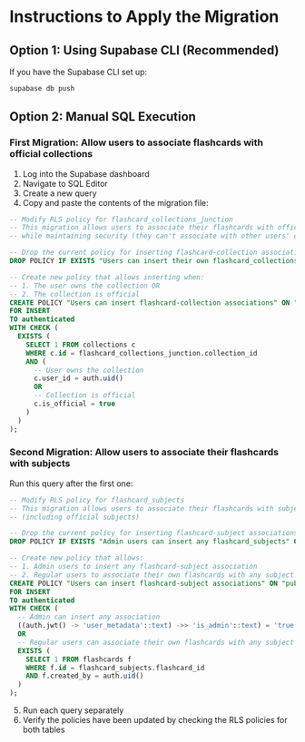 # Instructions to Apply the Migration

## Option 1: Using Supabase CLI (Recommended)

If you have the Supabase CLI set up:

```bash
supabase db push
```

## Option 2: Manual SQL Execution

### First Migration: Allow users to associate flashcards with official collections

1. Log into the Supabase dashboard
2. Navigate to SQL Editor
3. Create a new query
4. Copy and paste the contents of the migration file:

```sql
-- Modify RLS policy for flashcard_collections_junction
-- This migration allows users to associate their flashcards with official collections
-- while maintaining security (they can't associate with other users' collections)

-- Drop the current policy for inserting flashcard-collection associations
DROP POLICY IF EXISTS "Users can insert their own flashcard_collections_junction" ON "public"."flashcard_collections_junction";

-- Create new policy that allows inserting when:
-- 1. The user owns the collection OR
-- 2. The collection is official
CREATE POLICY "Users can insert flashcard-collection associations" ON "public"."flashcard_collections_junction"
FOR INSERT
TO authenticated
WITH CHECK (
  EXISTS (
    SELECT 1 FROM collections c 
    WHERE c.id = flashcard_collections_junction.collection_id
    AND (
      -- User owns the collection
      c.user_id = auth.uid()
      OR 
      -- Collection is official
      c.is_official = true
    )
  )
);
```

### Second Migration: Allow users to associate their flashcards with subjects

Run this query after the first one:

```sql
-- Modify RLS policy for flashcard_subjects
-- This migration allows users to associate their flashcards with subjects
-- (including official subjects)

-- Drop the current policy for inserting flashcard-subject associations
DROP POLICY IF EXISTS "Admin users can insert any flashcard_subjects" ON "public"."flashcard_subjects";

-- Create new policy that allows:
-- 1. Admin users to insert any flashcard-subject association
-- 2. Regular users to associate their own flashcards with any subject
CREATE POLICY "Users can insert flashcard-subject associations" ON "public"."flashcard_subjects"
FOR INSERT
TO authenticated
WITH CHECK (
  -- Admin can insert any association
  ((auth.jwt() -> 'user_metadata'::text) ->> 'is_admin'::text) = 'true'::text
  OR
  -- Regular users can associate their own flashcards with any subject
  EXISTS (
    SELECT 1 FROM flashcards f
    WHERE f.id = flashcard_subjects.flashcard_id
    AND f.created_by = auth.uid()
  )
);
```

5. Run each query separately
6. Verify the policies have been updated by checking the RLS policies for both tables 
